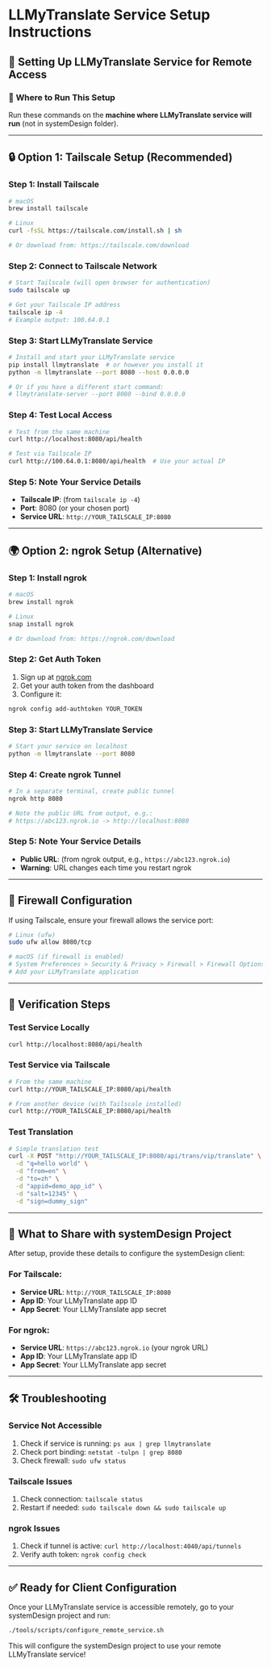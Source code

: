 # LLMyTranslate Service Setup Instructions

## 🚀 Setting Up LLMyTranslate Service for Remote Access

### 📍 **Where to Run This Setup**
Run these commands on the **machine where LLMyTranslate service will run** (not in systemDesign folder).

---

## 🔒 **Option 1: Tailscale Setup (Recommended)**

### **Step 1: Install Tailscale**
```bash
# macOS
brew install tailscale

# Linux
curl -fsSL https://tailscale.com/install.sh | sh

# Or download from: https://tailscale.com/download
```

### **Step 2: Connect to Tailscale Network**
```bash
# Start Tailscale (will open browser for authentication)
sudo tailscale up

# Get your Tailscale IP address
tailscale ip -4
# Example output: 100.64.0.1
```

### **Step 3: Start LLMyTranslate Service**
```bash
# Install and start your LLMyTranslate service
pip install llmytranslate  # or however you install it
python -m llmytranslate --port 8080 --host 0.0.0.0

# Or if you have a different start command:
# llmytranslate-server --port 8080 --bind 0.0.0.0
```

### **Step 4: Test Local Access**
```bash
# Test from the same machine
curl http://localhost:8080/api/health

# Test via Tailscale IP
curl http://100.64.0.1:8080/api/health  # Use your actual IP
```

### **Step 5: Note Your Service Details**
- **Tailscale IP**: (from `tailscale ip -4`)
- **Port**: 8080 (or your chosen port)
- **Service URL**: `http://YOUR_TAILSCALE_IP:8080`

---

## 🌍 **Option 2: ngrok Setup (Alternative)**

### **Step 1: Install ngrok**
```bash
# macOS
brew install ngrok

# Linux
snap install ngrok

# Or download from: https://ngrok.com/download
```

### **Step 2: Get Auth Token**
1. Sign up at [ngrok.com](https://ngrok.com)
2. Get your auth token from the dashboard
3. Configure it:
```bash
ngrok config add-authtoken YOUR_TOKEN
```

### **Step 3: Start LLMyTranslate Service**
```bash
# Start your service on localhost
python -m llmytranslate --port 8080
```

### **Step 4: Create ngrok Tunnel**
```bash
# In a separate terminal, create public tunnel
ngrok http 8080

# Note the public URL from output, e.g.:
# https://abc123.ngrok.io -> http://localhost:8080
```

### **Step 5: Note Your Service Details**
- **Public URL**: (from ngrok output, e.g., `https://abc123.ngrok.io`)
- **Warning**: URL changes each time you restart ngrok

---

## 🔧 **Firewall Configuration**

If using Tailscale, ensure your firewall allows the service port:

```bash
# Linux (ufw)
sudo ufw allow 8080/tcp

# macOS (if firewall is enabled)
# System Preferences > Security & Privacy > Firewall > Firewall Options
# Add your LLMyTranslate application
```

---

## 🧪 **Verification Steps**

### **Test Service Locally**
```bash
curl http://localhost:8080/api/health
```

### **Test Service via Tailscale**
```bash
# From the same machine
curl http://YOUR_TAILSCALE_IP:8080/api/health

# From another device (with Tailscale installed)
curl http://YOUR_TAILSCALE_IP:8080/api/health
```

### **Test Translation**
```bash
# Simple translation test
curl -X POST "http://YOUR_TAILSCALE_IP:8080/api/trans/vip/translate" \
  -d "q=hello world" \
  -d "from=en" \
  -d "to=zh" \
  -d "appid=demo_app_id" \
  -d "salt=12345" \
  -d "sign=dummy_sign"
```

---

## 🎯 **What to Share with systemDesign Project**

After setup, provide these details to configure the systemDesign client:

### **For Tailscale:**
- **Service URL**: `http://YOUR_TAILSCALE_IP:8080`
- **App ID**: Your LLMyTranslate app ID
- **App Secret**: Your LLMyTranslate app secret

### **For ngrok:**
- **Service URL**: `https://abc123.ngrok.io` (your ngrok URL)
- **App ID**: Your LLMyTranslate app ID  
- **App Secret**: Your LLMyTranslate app secret

---

## 🛠️ **Troubleshooting**

### **Service Not Accessible**
1. Check if service is running: `ps aux | grep llmytranslate`
2. Check port binding: `netstat -tulpn | grep 8080`
3. Check firewall: `sudo ufw status`

### **Tailscale Issues**
1. Check connection: `tailscale status`
2. Restart if needed: `sudo tailscale down && sudo tailscale up`

### **ngrok Issues**
1. Check if tunnel is active: `curl http://localhost:4040/api/tunnels`
2. Verify auth token: `ngrok config check`

---

## ✅ **Ready for Client Configuration**

Once your LLMyTranslate service is accessible remotely, go to your systemDesign project and run:

```bash
./tools/scripts/configure_remote_service.sh
```

This will configure the systemDesign project to use your remote LLMyTranslate service!

